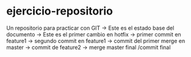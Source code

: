 # ejercicio-repositorio
Un repositorio para practicar con GIT
→ Este es el estado base del documento
→ Este es el primer cambio en hotfix
→ primer commit en feature1
→ segundo commit en feature1
→ commit del primer merge en master
→ commit de feature2 
→ merge master final /commit final